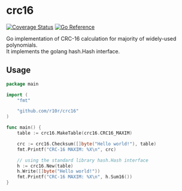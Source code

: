 
# crc16
[![Coverage Status](https://coveralls.io/repos/r10r/crc16/badge.svg?branch=master&service=github)](https://coveralls.io/github/r10r/crc16?branch=master)
[![Go Reference](https://pkg.go.dev/badge/github.com/r10r/crc16.svg)](https://pkg.go.dev/github.com/r10r/crc16)

Go implementation of CRC-16 calculation for majority of widely-used polynomials.</br>
It implements the golang hash.Hash interface.

## Usage

```go
package main

import (
	"fmt"

	"github.com/r10r/crc16"
)

func main() {
	table := crc16.MakeTable(crc16.CRC16_MAXIM)

	crc := crc16.Checksum([]byte("Hello world!"), table)
	fmt.Printf("CRC-16 MAXIM: %X\n", crc)

	// using the standard library hash.Hash interface
	h := crc16.New(table)
	h.Write([]byte("Hello world!"))
	fmt.Printf("CRC-16 MAXIM: %X\n", h.Sum16())
}
```
